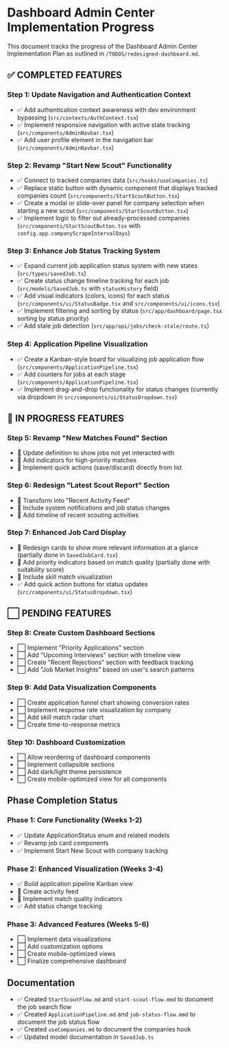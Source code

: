 # Dashboard Admin Center Implementation Progress

This document tracks the progress of the Dashboard Admin Center Implementation Plan as outlined in `/TODOS/redesigned-dashboard.md`.

## ✅ COMPLETED FEATURES

### Step 1: Update Navigation and Authentication Context

- ✅ Add authentication context awareness with dev environment bypassing (`src/contexts/AuthContext.tsx`)
- ✅ Implement responsive navigation with active state tracking (`src/components/AdminNavbar.tsx`)
- ✅ Add user profile element in the navigation bar (`src/components/AdminNavbar.tsx`)

### Step 2: Revamp "Start New Scout" Functionality

- ✅ Connect to tracked companies data (`src/hooks/useCompanies.ts`)
- ✅ Replace static button with dynamic component that displays tracked companies count (`src/components/StartScoutButton.tsx`)
- ✅ Create a modal or slide-over panel for company selection when starting a new scout (`src/components/StartScoutButton.tsx`)
- ✅ Implement logic to filter out already-processed companies (`src/components/StartScoutButton.tsx` with `config.app.companyScrapeIntervalDays`)

### Step 3: Enhance Job Status Tracking System

- ✅ Expand current job application status system with new states (`src/types/savedJob.ts`)
- ✅ Create status change timeline tracking for each job (`src/models/SavedJob.ts` with `statusHistory` field)
- ✅ Add visual indicators (colors, icons) for each status (`src/components/ui/StatusBadge.tsx` and `src/components/ui/icons.tsx`)
- ✅ Implement filtering and sorting by status (`src/app/dashboard/page.tsx` sorting by status priority)
- ✅ Add stale job detection (`src/app/api/jobs/check-stale/route.ts`)

### Step 4: Application Pipeline Visualization

- ✅ Create a Kanban-style board for visualizing job application flow (`src/components/ApplicationPipeline.tsx`)
- ✅ Add counters for jobs at each stage (`src/components/ApplicationPipeline.tsx`)
- ✅ Implement drag-and-drop functionality for status changes (currently via dropdown in `src/components/ui/StatusDropdown.tsx`)

## 🔄 IN PROGRESS FEATURES

### Step 5: Revamp "New Matches Found" Section

- 🔄 Update definition to show jobs not yet interacted with
- 🔄 Add indicators for high-priority matches
- 🔄 Implement quick actions (save/discard) directly from list

### Step 6: Redesign "Latest Scout Report" Section

- 🔄 Transform into "Recent Activity Feed"
- 🔄 Include system notifications and job status changes
- 🔄 Add timeline of recent scouting activities

### Step 7: Enhanced Job Card Display

- 🔄 Redesign cards to show more relevant information at a glance (partially done in `SavedJobCard.tsx`)
- 🔄 Add priority indicators based on match quality (partially done with suitability score)
- 🔄 Include skill match visualization
- ✅ Add quick action buttons for status updates (`src/components/ui/StatusDropdown.tsx`)

## ⬜ PENDING FEATURES

### Step 8: Create Custom Dashboard Sections

- ⬜ Implement "Priority Applications" section
- ⬜ Add "Upcoming Interviews" section with timeline view
- ⬜ Create "Recent Rejections" section with feedback tracking
- ⬜ Add "Job Market Insights" based on user's search patterns

### Step 9: Add Data Visualization Components

- ⬜ Create application funnel chart showing conversion rates
- ⬜ Implement response rate visualization by company
- ⬜ Add skill match radar chart
- ⬜ Create time-to-response metrics

### Step 10: Dashboard Customization

- ⬜ Allow reordering of dashboard components
- ⬜ Implement collapsible sections
- ⬜ Add dark/light theme persistence
- ⬜ Create mobile-optimized view for all components

## Phase Completion Status

### Phase 1: Core Functionality (Weeks 1-2)

- ✅ Update ApplicationStatus enum and related models
- ✅ Revamp job card components
- ✅ Implement Start New Scout with company tracking

### Phase 2: Enhanced Visualization (Weeks 3-4)

- ✅ Build application pipeline Kanban view
- 🔄 Create activity feed
- 🔄 Implement match quality indicators
- ✅ Add status change tracking

### Phase 3: Advanced Features (Weeks 5-6)

- ⬜ Implement data visualizations
- ⬜ Add customization options
- ⬜ Create mobile-optimized views
- ⬜ Finalize comprehensive dashboard

## Documentation

- ✅ Created `StartScoutFlow.md` and `start-scout-flow.mmd` to document the job search flow
- ✅ Created `ApplicationPipeline.md` and `job-status-flow.mmd` to document the job status flow
- ✅ Created `useCompanies.md` to document the companies hook
- ✅ Updated model documentation in `SavedJob.ts`
